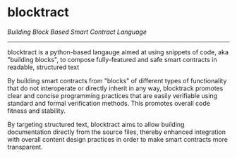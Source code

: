 # blocktract

*Building Block Based Smart Contract Language*

----

blocktract is a python-based langauge aimed at using snippets of code, aka "building blocks",
to compose fully-featured and safe smart contracts in readable, structured text

By building smart contracts from "blocks" of different types of functionality that do not interoperate
or directly inherit in any way, blocktrack promotes clear and concise programming practices that are
easily verifiable using standard and formal verification methods. This promotes overall code fitness
and stability.

By targeting structured text, blocktract aims to allow building documentation directly from the source files,
thereby enhanced integration with overall content design practices in order to make smart contracts more transparent.
